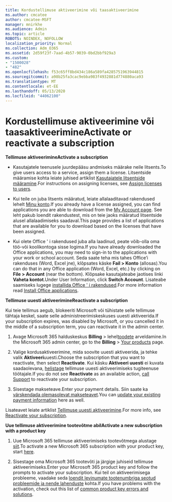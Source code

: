 ```yaml
---
title: Kordustellimuse aktiveerimine või taasaktiveerimine
ms.author: cmcatee
author: cmcatee-MSFT
manager: mnirkhe
ms.audience: Admin
ms.topic: article
ROBOTS: NOINDEX, NOFOLLOW
localization_priority: Normal
ms.collection: Adm_O365
ms.assetid: 2d59f23f-7aad-4b57-9039-0bd2bbf929a3
ms.custom:
- "1500028"
- "482"
ms.openlocfilehash: f53c65ff8bd434c186a589fa4285751963944815
ms.sourcegitcommit: a98b25fa3cac9ebba983f4932881d774880aca93
ms.translationtype: MT
ms.contentlocale: et-EE
ms.lasthandoff: 05/13/2020
ms.locfileid: "44062100"
---
```

# <a name="activate-or-reactivate-a-subscription"></a><span data-ttu-id="b6604-102">Kordustellimuse aktiveerimine või taasaktiveerimine</span><span class="sxs-lookup"><span data-stu-id="b6604-102">Activate or reactivate a subscription</span></span>

<span data-ttu-id="b6604-103">**Tellimuse aktiveerimine**</span><span class="sxs-lookup"><span data-stu-id="b6604-103">**Activate a subscription**</span></span>

- <span data-ttu-id="b6604-104">Kasutajatele teenusele juurdepääsu andmiseks määrake neile litsents.</span><span class="sxs-lookup"><span data-stu-id="b6604-104">To give users access to a service, assign them a license.</span></span> <span data-ttu-id="b6604-105">Litsentside määramise kohta leiate juhised artiklist [Kasutajatele litsentside määramine](https://docs.microsoft.com/microsoft-365/admin/manage/assign-licenses-to-users).</span><span class="sxs-lookup"><span data-stu-id="b6604-105">For instructions on assigning licenses, see [Assign licenses to users](https://docs.microsoft.com/microsoft-365/admin/manage/assign-licenses-to-users).</span></span>

- <span data-ttu-id="b6604-106">Kui teile on juba litsents määratud, leiate allalaaditavad rakendused lehelt [Minu konto](https://portal.office.com/account/#installs).</span><span class="sxs-lookup"><span data-stu-id="b6604-106">If you already have a license assigned, you can find applications you are able to download from the [My Account page](https://portal.office.com/account/#installs).</span></span> <span data-ttu-id="b6604-107">See leht pakub loendit rakendustest, mis on teie jaoks määratud litsentside alusel allalaadimiseks saadaval.</span><span class="sxs-lookup"><span data-stu-id="b6604-107">This page provides a list of applications that are available for you to download based on the licenses that have been assigned.</span></span>

- <span data-ttu-id="b6604-108">Kui olete Office ' i rakendused juba alla laadinud, peate võib-olla oma töö-või koolikontoga sisse logima.</span><span class="sxs-lookup"><span data-stu-id="b6604-108">If you have already downloaded the Office applications, you may need to sign-in to the applications with your work or school account.</span></span> <span data-ttu-id="b6604-109">Seda saate teha mis tahes Office’i rakenduses (Word, Excel jne), klõpsates käske **Fail > Konto** (allosas).</span><span class="sxs-lookup"><span data-stu-id="b6604-109">You can do that in any Office application (Word, Excel, etc.) by clicking on **File > Account** (near the bottom).</span></span> <span data-ttu-id="b6604-110">Klõpsake kasutajateabe jaotises linki **Vaheta kontot**.</span><span class="sxs-lookup"><span data-stu-id="b6604-110">Under User Information, click **Switch Account**.</span></span> <span data-ttu-id="b6604-111">Lisateabe saamiseks lugege [installida Office ' i rakendused](https://docs.microsoft.com/microsoft-365/admin/setup/install-applications).</span><span class="sxs-lookup"><span data-stu-id="b6604-111">For more information read [Install Office applications](https://docs.microsoft.com/microsoft-365/admin/setup/install-applications).</span></span>

<span data-ttu-id="b6604-112">**Tellimuse uuesti aktiveerimine**</span><span class="sxs-lookup"><span data-stu-id="b6604-112">**Reactivate a subscription**</span></span>

<span data-ttu-id="b6604-113">Kui teie tellimus aegub, blokeeriti Microsoft või tühistate selle tellimuse tähtaja keskel, saate selle administreerimiskeskuses uuesti aktiveerida.</span><span class="sxs-lookup"><span data-stu-id="b6604-113">If your subscription expires, was disabled by Microsoft, or you cancelled it in the middle of a subscription term, you can reactivate it in the admin center.</span></span>
  
1. <span data-ttu-id="b6604-114">Avage Microsoft 365 halduskeskus **Billing**  >  lehel[toodete](https://go.microsoft.com/fwlink/p/?linkid=842054) arveldamine.</span><span class="sxs-lookup"><span data-stu-id="b6604-114">In the Microsoft 365 admin center, go to the **Billing** > [Your products](https://go.microsoft.com/fwlink/p/?linkid=842054) page.</span></span>

2. <span data-ttu-id="b6604-115">Valige kordusaktiveerimine, mida soovite uuesti aktiveerida, ja tehke valik **Aktiveeri**uuesti.</span><span class="sxs-lookup"><span data-stu-id="b6604-115">Choose the subscription that you want to reactivate, then select **Reactivate**.</span></span> <span data-ttu-id="b6604-116">Kui käsku **Aktiveeri uuesti** ei kuvata saadaolevana, [helistage](https://docs.microsoft.com/microsoft-365/admin/contact-support-for-business-products) tellimuse uuesti aktiveerimiseks tugiteenuse töötajale.</span><span class="sxs-lookup"><span data-stu-id="b6604-116">If you do not see **Reactivate** as an available action, [call Support](https://docs.microsoft.com/microsoft-365/admin/contact-support-for-business-products) to reactivate your subscription.</span></span>

3. <span data-ttu-id="b6604-117">Sisestage makseteave.</span><span class="sxs-lookup"><span data-stu-id="b6604-117">Enter your payment details.</span></span> <span data-ttu-id="b6604-118">Siin saate ka [värskendada olemasolevat makseteavet](https://docs.microsoft.com/microsoft-365/commerce/billing-and-payments/add-update-or-remove-credit-card-or-bank-account).</span><span class="sxs-lookup"><span data-stu-id="b6604-118">You can [update your existing payment information](https://docs.microsoft.com/microsoft-365/commerce/billing-and-payments/add-update-or-remove-credit-card-or-bank-account) here as well.</span></span>

<span data-ttu-id="b6604-119">Lisateavet leiate artiklist [Tellimuse uuesti aktiveerimine](https://docs.microsoft.com/microsoft-365/commerce/subscriptions/reactivate-your-subscription).</span><span class="sxs-lookup"><span data-stu-id="b6604-119">For more info, see [Reactivate your subscription](https://docs.microsoft.com/microsoft-365/commerce/subscriptions/reactivate-your-subscription).</span></span>

<span data-ttu-id="b6604-120">**Uue tellimuse aktiveerimine tootevõtme abil**</span><span class="sxs-lookup"><span data-stu-id="b6604-120">**Activate a new subscription with a product key**</span></span>

1. <span data-ttu-id="b6604-121">Uue Microsoft 365 tellimuse aktiveerimiseks tootevõtmega alustage [siit](https://support.office.com/article/where-to-enter-your-office-product-key-0a82e5ae-739e-4b92-a6f4-2ec780c185db).</span><span class="sxs-lookup"><span data-stu-id="b6604-121">To activate a new Microsoft 365 subscription with your product key, start [here](https://support.office.com/article/where-to-enter-your-office-product-key-0a82e5ae-739e-4b92-a6f4-2ec780c185db).</span></span>

2. <span data-ttu-id="b6604-122">Sisestage oma Microsoft 365 tootevõti ja järgige juhiseid tellimuse aktiveerimiseks.</span><span class="sxs-lookup"><span data-stu-id="b6604-122">Enter your Microsoft 365 product key and follow the prompts to activate your subscription.</span></span> <span data-ttu-id="b6604-123">Kui teil on aktiveerimisega probleeme, vaadake seda [loendit levinumate tootenumbriga seotud probleemide ja nende lahenduste](https://docs.microsoft.com/microsoft-365/commerce/product-key-errors-and-solutions) kohta.</span><span class="sxs-lookup"><span data-stu-id="b6604-123">If you have problems with the activation, check out this list of [common product key errors and solutions](https://docs.microsoft.com/microsoft-365/commerce/product-key-errors-and-solutions).</span></span>
